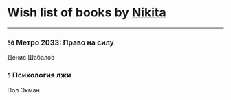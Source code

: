 # Wish list of books by [Nikita](http://vk.com/id100684315)
---

### `50` Метро 2033: Право на силу
Денис Шабалов

### `5` Психология лжи
Пол Экман

